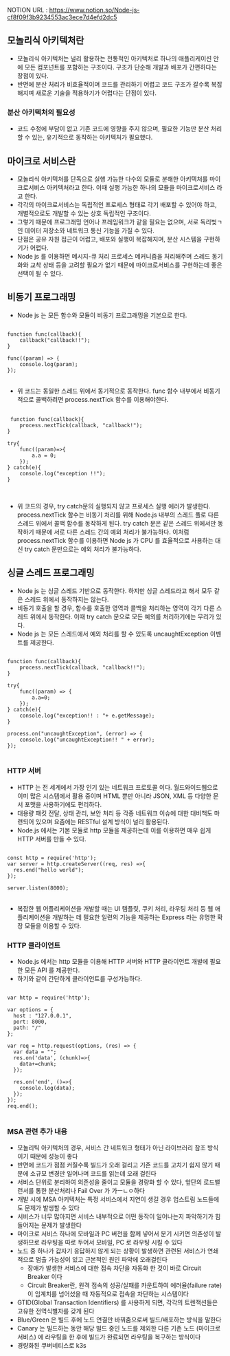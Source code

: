 NOTION URL : https://www.notion.so/Node-js-cf8f09f3b9234553ac3ece7d4efd2dc5

## 모놀리식 아키텍처란
- 모놀리식 아키텍처는 널리 활용하는 전통적인 아키텍처로 하나의 애플리케이션 안에 모든 컴포넌트를 포함하는 구조이다. 구조가 단순해 개발과 배포가 간편하다는 장점이 있다.
- 반면에 분산 처리가 비효율적이며 코드를 관리하기 어렵고 코드 구조가 갈수록 복잡해지며 새로운 기술을 적용하기가 어렵다는 단점이 있다.

### 분산 아키텍처의 필요성
- 코드 수정에 부담이 없고 기존 코드에 영향을 주지 않으며, 필요한 기능만 분산 처리할 수 있는, 유기적으로 동작하는 아키텍처가 필요했다.

## 마이크로 서비스란
- 모놀리식 아키텍처를 단독으로 실행 가능한 다수의 모듈로 분해한 아키텍처를 마이크로서비스 아키텍처라고 한다. 이때 실행 가능한 하나의 모듈을 마이크로서비스 라고 한다.
- 각각의 마이크로서비스는 독립적인 프로세스 형태로 각기 배포할 수 있어야 하고, 개별적으로도 개발할 수 있는 상호 독립적인 구조이다.
- 그렇기 때문에 프로그래밍 언어나 프레임워크가 같을 필요는 없으며, 서로 독리벚ㄱ인 데이터 저장소와 네트워크 통신 기능을 가질 수 있다.
- 단점은 공유 자원 접근이 어렵고, 배포와 실행이 복잡해지며, 분산 시스템을 구현하기가 어렵다.
- Node js 를 이용하면 메시지-큐 처리 프로세스 메커니즘을 처리해주며 스레드 동기화와 교착 상태 등을 고려할 필요가 없기 때문에 마이크로서비스를 구현하는데 좋은 선택이 될 수 있다.

## 비동기 프로그래밍
- Node js 는 모든 함수와 모듈이 비동기 프로그래밍을 기본으로 한다.

<pre>
<code>
function func(callback){
	callback("callback!!");
}

func((param) => {
	console.log(param);
});
</code>
</pre>
 
 - 위 코드는 동일한 스레드 위에서 동기적으로 동작한다. func 함수 내부에서 비동기적으로 콜백하려면 process.nextTick 함수를 이용해야한다.
 
 <pre>
 <code>
 function func(callback){
	process.nextTick(callback, "callback!");
}

try{
	func((param)=>{
		a.a = 0;
	});
} catch(e){
	console.log("exception !!");
}
 </code>
 </pre>
 
 - 위 코드의 경우, try catch문의 실행되지 않고 프로세스 실행 에러가 발생한다. process.nextTick 함수는 비동기 처리를 위해 Node.js 내부의 스레드 풀로 다른 스레드 위에서 콜백 함수를 동작하게 된다. try catch 문은 같은 스레드 위에서만 동작하기 때문에 서로 다른 스레드 간의 예외 처리가 불가능하다. 이처럼 process.nextTick 함수를 이용하면 Node js 가 CPU 를 효율적으로 사용하는 대신 try catch 문만으로는 예외 처리가 불가능하다.

## 싱글 스레드 프로그래밍
- Node js 는 싱글 스레드 기반으로 동작한다. 하지만 싱글 스레드라고 해서 모두 같은 스레드 위에서 동작하지는 않는다.
- 비동기 호출을 할 경우, 함수를 호출한 영역과 콜백을 처리하는 영역이 각기 다른 스레드 위에서 동작한다. 이때 try catch 문으로 모든 예외를 처리하기에는 무리가 있다.
- Node js 는 모든 스레드에서 예외 처리를 할 수 있도록 uncaughtException 이벤트를 제공한다.

<pre>
<code>
function func(callback){
	process.nextTick(callback, "callback!!");
}

try{
	func((param) => {
		a.a=0;
	});
} catch(e){
	console.log("exception!! : "+ e.getMessage);
}

process.on("uncaughtException", (error) => {
	console.log("uncaughtException!! " + error);
});
</code>
</pre>

### HTTP 서버
- HTTP 는 전 세계에서 가장 인기 있는 네트워크 프로토콜 이다. 월드와이드웹으로 이미 많은 시스템에서 활용 중이며 HTML 뿐만 아니라 JSON, XML 등 다양한 문서 포맷을 사용하기에도 편리하다.
- 대용량 패킷 전달, 상태 관리, 보안 처리 등 각종 네트워크 이슈에 대한 대비책도 마련되어 있으며 요즘에는 RESTful 설계 방식이 널리 활용된다.
- Node.js 에서는 기본 모듈로 http 모듈을 제공하는데 이를 이용하면 매우 쉽게 HTTP 서버를 만들 수 있다.

<pre>
<code>
const http = require('http');
var server = http.createServer((req, res) =>{
  res.end("hello world");
});

server.listen(8000);
</code>
</pre>

- 복잡한 웹 어플리케이션을 개발할 때는 UI 템플릿, 쿠키 처리, 라우팅 처리 등 웹 애플리케이션을 개발하는 데 필요한 일련의 기능을 제공하는 Express 라는 유명한 확장 모듈을 이용할 수 있다.


### HTTP 클라이언트
- Node.js 에서는 http 모듈을 이용해 HTTP 서버와 HTTP 클라이언트 개발에 필요한 모든 API 를 제공한다.
- 하기와 같이 간단하게 클라이언트를 구성가능하다.

<pre>
<code>
var http = require('http');

var options = {
  host : "127.0.0.1",
  port: 8000,
  path: "/"
};

var req = http.request(options, (res) => {
  var data = "";
  res.on('data', (chunk)=>{
    data+=chunk;
  });

  res.on('end', ()=>{
    console.log(data);
  });
});
req.end();
</code>
</pre>

### MSA 관련 추가 내용
- 모놀리틱 아키텍처의 경우, 서비스 간 네트워크 형태가 아닌 라이브러리 참조 방식이기 때문에 성능이 좋다
- 반면에 코드가 점점 커질수록 빌드가 오래 걸리고 기존 코드를 고치기 쉽지 않기 때문에 소규모 변경만 일어나며 코드를 읽는데 오래 걸린다
- 서비스 단위로 분리하여 의존성을 줄이고 모듈을 경량화 할 수 있다, 앞단의 로드밸런서를 통한 분산처리나 Fail Over 가 가ㅡㄴㅇ하다
- 개발 시에 MSA 아키텍처는 특정 서비스에서 지연이 생길 경우 업스트림 노드들에도 문제가 발생할 수 있다
- 서비스가 너무 많아지면 서비스 내부적으로 어떤 동작이 일어나는지 파악하기가 힘들어지는 문제가 발생한다
- 마이크로 서비스 하나에 모바일과 PC 버전을 함께 넣어서 분기 시키면 의존성이 발생하므로 라우팅을 따로 두어서 모바일, PC 로 라우팅 시킬 수 있다
- 노드 중 하나가 갑자기 응답하지 않게 되는 상황이 발생하면 관련된 서비스가 연쇄적으로 멈출 가능성이 있고 근본적인 원인 파악에 오래걸린다
	- 장애가 발생한 서비스에 대한 접속 차단을 자동화 한 것이 바로 Circuit Breaker 이다
	- Circuit Breaker란, 원격 접속의 성공/실패를 카운트하여 에러율(failure rate)이 임계치를 넘어섰을 때 자동적으로 접속을 차단하는 시스템이다
- GTID(Global Transaction Identifiers) 를 사용하게 되면, 각각의 트렌잭션들은 고유한 전역식별자를 갖게 된다
- Blue/Green 은 빌드 후에 노드 연결만 바꿔줌으로써 빌드/배포하는 방식을 말한다
- Canary 는 빌드하는 동안 해당 빌드 중인 노드를 제외한 다른 기존 노드 (마이크로 서비스) 에 라우팅을 한 후에 빌드가 완료되면 라우팅을 복구하는 방식이다
- 경량화된 쿠버네티스로 k3s 
